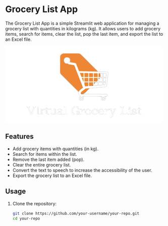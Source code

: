 # Grocery List App

The Grocery List App is a simple Streamlit web application for managing a grocery list with quantities in kilograms (kg). It allows users to add grocery items, search for items, clear the list, pop the last item, and export the list to an Excel file.

![Grocery List App](logo-removebg-preview.png)

## Features

- Add grocery items with quantities (in kg).
- Search for items within the list.
- Remove the last item added (pop).
- Clear the entire grocery list.
- Convert the text to speech to increase the accessibility of the user.
- Export the grocery list to an Excel file.

## Usage

1. Clone the repository:

   ```bash
   git clone https://github.com/your-username/your-repo.git
   cd your-repo
